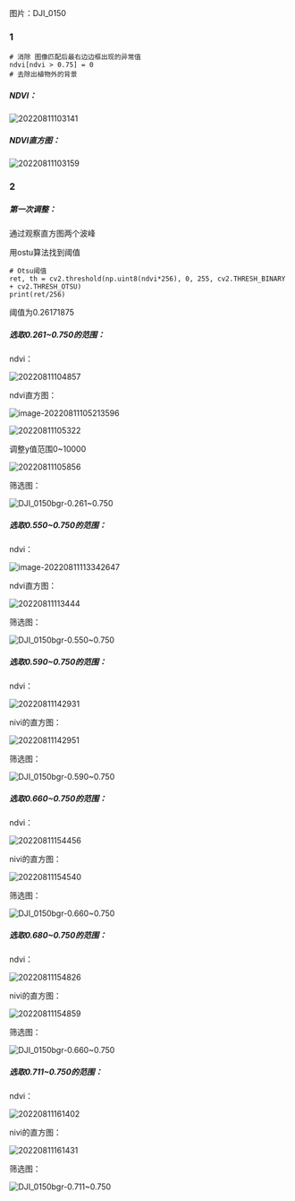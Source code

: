 图片：DJI_0150

### 1

```
# 消除 图像匹配后最右边边框出现的异常值
ndvi[ndvi > 0.75] = 0
# 去除出植物外的背景

```

##### NDVI：

![20220811103141](https://github.com/Krical-C/Tea-image-processing/blob/master/record\20220811103141.png)

##### NDVI直方图：

![20220811103159](https://github.com/Krical-C/Tea-image-processing/blob/master/record\20220811103159.png)



### 2

##### 第一次调整：

通过观察直方图两个波峰

用ostu算法找到阈值

```
# Otsu阈值
ret, th = cv2.threshold(np.uint8(ndvi*256), 0, 255, cv2.THRESH_BINARY + cv2.THRESH_OTSU)
print(ret/256)
```

阈值为0.26171875

##### 选取0.261~0.750的范围：

ndvi：

![20220811104857](https://github.com/Krical-C/Tea-image-processing/blob/master/record\20220811104857.png)

ndvi直方图：

![image-20220811105213596](https://github.com/Krical-C/Tea-image-processing/blob/master/record\image-20220811105213596.png)

![20220811105322](https://github.com/Krical-C/Tea-image-processing/blob/master/record\20220811105322.png)

调整y值范围0~10000

![20220811105856](https://github.com/Krical-C/Tea-image-processing/blob/master/record\20220811105856.png)

筛选图：

![DJI_0150bgr-0.261~0.750](https://github.com/Krical-C/Tea-image-processing/blob/master/record\DJI_0150bgr-0.261~0.750.jpg)

##### 选取0.550~0.750的范围：

ndvi：

![image-20220811113342647](https://github.com/Krical-C/Tea-image-processing/blob/master/record\image-20220811113342647.png)

ndvi直方图：

![20220811113444](https://github.com/Krical-C/Tea-image-processing/blob/master/record\20220811113444.png)

筛选图：

![DJI_0150bgr-0.550~0.750](https://github.com/Krical-C/Tea-image-processing/blob/master/record\DJI_0150bgr-0.550~0.750.jpg)

##### 选取0.590~0.750的范围：

ndvi：

![20220811142931](https://github.com/Krical-C/Tea-image-processing/blob/master/record\20220811142931.png)

nivi的直方图：

![20220811142951](https://github.com/Krical-C/Tea-image-processing/blob/master/record\20220811142951.png)

筛选图：

![DJI_0150bgr-0.590~0.750](https://github.com/Krical-C/Tea-image-processing/blob/master/record\DJI_0150bgr-0.590~0.750.jpg)

##### 选取0.660~0.750的范围：

ndvi：

![20220811154456](https://github.com/Krical-C/Tea-image-processing/blob/master/record\20220811154456.png)

nivi的直方图：

![20220811154540](https://github.com/Krical-C/Tea-image-processing/blob/master/record\20220811154540.png)

筛选图：

![DJI_0150bgr-0.660~0.750](https://github.com/Krical-C/Tea-image-processing/blob/master/record\DJI_0150bgr-0.660~0.750.jpg)

##### 选取0.680~0.750的范围：

ndvi：

![20220811154826](https://github.com/Krical-C/Tea-image-processing/blob/master/record\20220811154826.png)

nivi的直方图：

![20220811154859](https://github.com/Krical-C/Tea-image-processing/blob/master/record\20220811154859.png)

筛选图：

![DJI_0150bgr-0.660~0.750](https://github.com/Krical-C/Tea-image-processing/blob/master/record\DJI_0150bgr-0.660~0.750.jpg)

##### 选取0.711~0.750的范围：

ndvi：

![20220811161402](https://github.com/Krical-C/Tea-image-processing/blob/master/record\20220811161402.png)

nivi的直方图：

![20220811161431](https://github.com/Krical-C/Tea-image-processing/blob/master/record\20220811161431.png)

筛选图：

![DJI_0150bgr-0.711~0.750](https://github.com/Krical-C/Tea-image-processing/blob/master/record\DJI_0150bgr-0.711~0.750.jpg)
